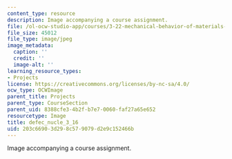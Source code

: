 ```yaml
---
content_type: resource
description: Image accompanying a course assignment.
file: /ol-ocw-studio-app/courses/3-22-mechanical-behavior-of-materials-spring-2008/203c66903d298c579079d2e9c152466b_defec_nucle_3_16.jpg
file_size: 45012
file_type: image/jpeg
image_metadata:
  caption: ''
  credit: ''
  image-alt: ''
learning_resource_types:
- Projects
license: https://creativecommons.org/licenses/by-nc-sa/4.0/
ocw_type: OCWImage
parent_title: Projects
parent_type: CourseSection
parent_uid: 8388cfe3-4b2f-b7e7-0060-faf27a65e652
resourcetype: Image
title: defec_nucle_3_16
uid: 203c6690-3d29-8c57-9079-d2e9c152466b
---
```

Image accompanying a course assignment.